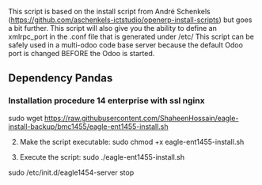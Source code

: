 This script is based on the install script from André Schenkels (https://github.com/aschenkels-ictstudio/openerp-install-scripts)
but goes a bit further. This script will also give you the ability to define an xmlrpc_port in the .conf file that is generated under /etc/
This script can be safely used in a multi-odoo code base server because the default Odoo port is changed BEFORE the Odoo is started.


<h2>Dependency Pandas </h2>

<h3>Installation procedure 14 enterprise with ssl nginx</h3>


sudo wget https://raw.githubusercontent.com/ShaheenHossain/eagle-install-backup/bmc1455/eagle-ent1455-install.sh

2. Make the script executable:
sudo chmod +x eagle-ent1455-install.sh

3. Execute the script:
sudo ./eagle-ent1455-install.sh



sudo /etc/init.d/eagle1454-server stop


```
